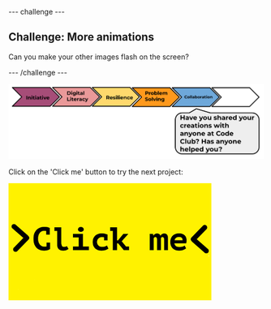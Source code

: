 --- challenge ---
## Challenge: More animations
Can you make your other images flash on the screen?


--- /challenge ---

![progress bar](images/m1-5.png)

Click on the 'Click me' button to try the next project:

<a href="https://codeclub.org/en/microbit1">
<img src="images/Clickme.png">
